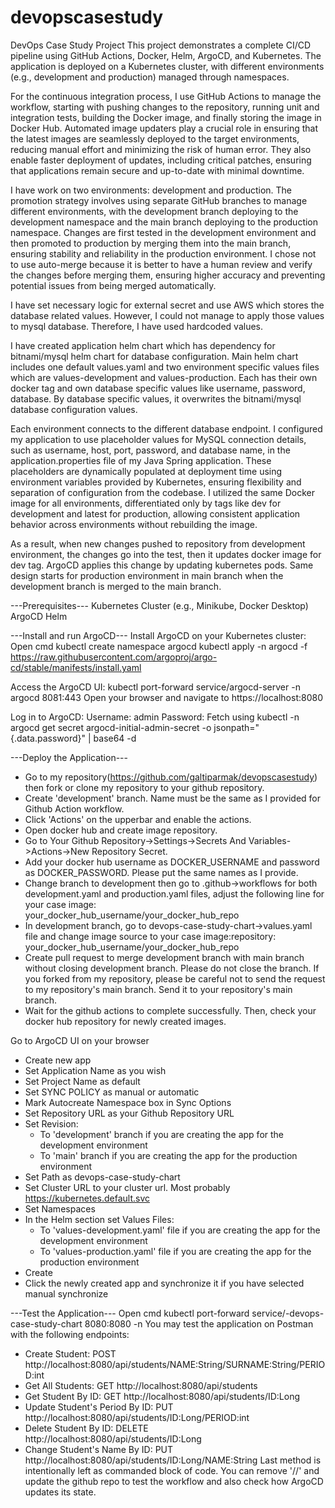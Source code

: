 # devopscasestudy
DevOps Case Study Project
This project demonstrates a complete CI/CD pipeline using GitHub Actions, Docker, Helm, ArgoCD, and Kubernetes. The application is deployed on a Kubernetes cluster, with different environments (e.g., development and production) managed through namespaces.

For the continuous integration process, I use GitHub Actions to manage the workflow, starting with pushing changes to the repository, running unit and integration tests, building the Docker image, and finally storing the image in Docker Hub. Automated image updaters play a crucial role in ensuring that the latest images are seamlessly deployed to the target environments, reducing manual effort and minimizing the risk of human error. They also enable faster deployment of updates, including critical patches, ensuring that applications remain secure and up-to-date with minimal downtime.

I have work on two environments: development and production. The promotion strategy involves using separate GitHub branches to manage different environments, with the development branch deploying to the development namespace and the main branch deploying to the production namespace. Changes are first tested in the development environment and then promoted to production by merging them into the main branch, ensuring stability and reliability in the production environment. I chose not to use auto-merge because it is better to have a human review and verify the changes before merging them, ensuring higher accuracy and preventing potential issues from being merged automatically.

I have set necessary logic for external secret and use AWS which stores the database related values. However, I could not manage to apply those values to mysql database. Therefore, I have used hardcoded values.

I have created application helm chart which has dependency for bitnami/mysql helm chart for database configuration. Main helm chart includes one default values.yaml and two environment specific values files which are values-development and values-production. Each has their own docker tag and own database specific values like username, password, database. By database specific values, it overwrites the bitnami/mysql database configuration values.

Each environment connects to the different database endpoint. I configured my application to use placeholder values for MySQL connection details, such as username, host, port, password, and database name, in the application.properties file of my Java Spring application. These placeholders are dynamically populated at deployment time using environment variables provided by Kubernetes, ensuring flexibility and separation of configuration from the codebase. I utilized the same Docker image for all environments, differentiated only by tags like dev for development and latest for production, allowing consistent application behavior across environments without rebuilding the image.

As a result, when new changes pushed to repository from development environment, the changes go into the test, then it updates docker image for dev tag. ArgoCD applies this change by updating kubernetes pods. Same design starts for production environment in main branch when the development branch is merged to the main branch.

---Prerequisites---
Kubernetes Cluster (e.g., Minikube, Docker Desktop)
ArgoCD
Helm

---Install and run ArgoCD---
Install ArgoCD on your Kubernetes cluster:
Open cmd
kubectl create namespace argocd
kubectl apply -n argocd -f https://raw.githubusercontent.com/argoproj/argo-cd/stable/manifests/install.yaml

Access the ArgoCD UI:
kubectl port-forward service/argocd-server -n argocd 8081:443
Open your browser and navigate to https://localhost:8080

Log in to ArgoCD:
Username: admin
Password: Fetch using kubectl -n argocd get secret argocd-initial-admin-secret -o jsonpath="{.data.password}" | base64 -d

---Deploy the Application---
- Go to my repository(https://github.com/galtiparmak/devopscasestudy) then fork or clone my repository to your github repository.
- Create 'development' branch. Name must be the same as I provided for Github Action workflow.
- Click 'Actions' on the upperbar and enable the actions.
- Open docker hub and create image repository.
- Go to Your Github Repository->Settings->Secrets And Variables->Actions->New Repository Secret.
- Add your docker hub username as DOCKER_USERNAME and password as DOCKER_PASSWORD. Please put the same names as I provide.
- Change branch to development then go to .github->workflows for both development.yaml and production.yaml files, adjust the following line for your case image:    
  your_docker_hub_username/your_docker_hub_repo
- In development branch, go to devops-case-study-chart->values.yaml file and change image source to your case
  image:repository: your_docker_hub_username/your_docker_hub_repo
- Create pull request to merge development branch with main branch without closing development branch. Please do not close the branch.
  If you forked from my repository, please be careful not to send the request to my repository's main branch. Send it to your repository's main branch.
- Wait for the github actions to complete successfully. Then, check your docker hub repository for newly created images.

Go to ArgoCD UI on your browser
- Create new app
 - Set Application Name as you wish
 - Set Project Name as default
 - Set SYNC POLICY as manual or automatic
 - Mark Autocreate Namespace box in Sync Options
 - Set Repository URL as your Github Repository URL
 - Set Revision:
    - To 'development' branch if you are creating the app for the development environment
    - To 'main' branch if you are creating the app for the production environment
 - Set Path as devops-case-study-chart
 - Set Cluster URL to your cluster url. Most probably https://kubernetes.default.svc
 - Set Namespaces
 - In the Helm section set Values Files:
    - To 'values-development.yaml' file if you are creating the app for the development environment
    - To 'values-production.yaml' file if you are creating the app for the production environment
 - Create
- Click the newly created app and synchronize it if you have selected manual synchronize

---Test the Application---
Open cmd
kubectl port-forward service/<your-app-name>-devops-case-study-chart 8080:8080 -n <your-namespace>
You may test the application on Postman with the following endpoints:
 - Create Student: POST http://localhost:8080/api/students/NAME:String/SURNAME:String/PERIOD:int
 - Get All Students: GET http://localhost:8080/api/students
 - Get Student By ID: GET http://localhost:8080/api/students/ID:Long
 - Update Student's Period By ID: PUT http://localhost:8080/api/students/ID:Long/PERIOD:int
 - Delete Student By ID: DELETE http://localhost:8080/api/students/ID:Long
 - Change Student's Name By ID: PUT http://localhost:8080/api/students/ID:Long/NAME:String
Last method is intentionally left as commanded block of code. You can remove '//' and update the github repo to test the workflow and also check
how ArgoCD updates its state.
 
